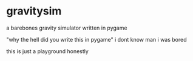# gravitysim
a barebones gravity simulator written in pygame

"why the hell did you write this in pygame" i dont know man i was bored

this is just a playground honestly